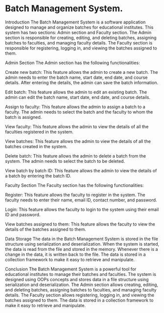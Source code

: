 # Batch Management System.

Introduction
The Batch Management System is a software application designed to manage and organize batches for educational institutes. This system has two sections: Admin section and Faculty section. The Admin section is responsible for creating, editing, and deleting batches, assigning batches to faculties, and managing faculty details. The Faculty section is responsible for registering, logging in, and viewing the batches assigned to them.

Admin Section
The Admin section has the following functionalities:

Create new batch: This feature allows the admin to create a new batch. The admin needs to enter the batch name, start date, end date, and course details. After entering the details, the admin can save the batch information.

Edit batch: This feature allows the admin to edit an existing batch. The admin can edit the batch name, start date, end date, and course details.

Assign to faculty: This feature allows the admin to assign a batch to a faculty. The admin needs to select the batch and the faculty to whom the batch is assigned.

View faculty: This feature allows the admin to view the details of all the faculties registered in the system.

View batches: This feature allows the admin to view the details of all the batches created in the system.

Delete batch: This feature allows the admin to delete a batch from the system. The admin needs to select the batch to be deleted.

View batch by batch ID: This feature allows the admin to view the details of a batch by entering the batch ID.

Faculty Section
The Faculty section has the following functionalities:

Register: This feature allows the faculty to register in the system. The faculty needs to enter their name, email ID, contact number, and password.

Login: This feature allows the faculty to login to the system using their email ID and password.

View batches assigned to them: This feature allows the faculty to view the details of the batches assigned to them.

Data Storage
The data in the Batch Management System is stored in the file structure using serialization and deserialization. When the system is started, the data is read from the file and stored in the memory. Whenever there is a change in the data, it is written back to the file. The data is stored in a collection framework to make it easy to retrieve and manipulate.

Conclusion
The Batch Management System is a powerful tool for educational institutes to manage their batches and faculties. The system is designed using OOPs concepts and stores data in a file structure using serialization and deserialization. The Admin section allows creating, editing, and deleting batches, assigning batches to faculties, and managing faculty details. The Faculty section allows registering, logging in, and viewing the batches assigned to them. The data is stored in a collection framework to make it easy to retrieve and manipulate.
